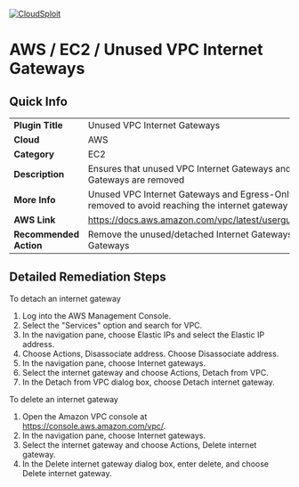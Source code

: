 [![CloudSploit](https://cloudsploit.com/img/logo-new-big-text-100.png "CloudSploit")](https://cloudsploit.com)

# AWS / EC2 / Unused VPC Internet Gateways

## Quick Info

| | |
|-|-|
| **Plugin Title** | Unused VPC Internet Gateways |
| **Cloud** | AWS |
| **Category** | EC2 |
| **Description** | Ensures that unused VPC Internet Gateways and Egress-Only Internet Gateways are removed |
| **More Info** | Unused VPC Internet Gateways and Egress-Only Internet Gateways must be removed to avoid reaching the internet gateway limit |
| **AWS Link** | https://docs.aws.amazon.com/vpc/latest/userguide/VPC_Internet_Gateway.html |
| **Recommended Action** | Remove the unused/detached Internet Gateways and Egress-Only Internet Gateways |

## Detailed Remediation Steps
To detach an internet gateway </br>
1. Log into the AWS Management Console. </br>
2. Select the "Services" option and search for VPC. </br> 
3. In the navigation pane, choose Elastic IPs and select the Elastic IP address. </br>
4. Choose Actions, Disassociate address. Choose Disassociate address. </br>
5. In the navigation pane, choose Internet gateways. </br>
6. Select the internet gateway and choose Actions, Detach from VPC. </br>
7. In the Detach from VPC dialog box, choose Detach internet gateway. </br>

To delete an internet gateway </br>
1. Open the Amazon VPC console at https://console.aws.amazon.com/vpc/. </br>
2. In the navigation pane, choose Internet gateways. </br>
3. Select the internet gateway and choose Actions, Delete internet gateway. </br>
4. In the Delete internet gateway dialog box, enter delete, and choose Delete internet gateway. </br>